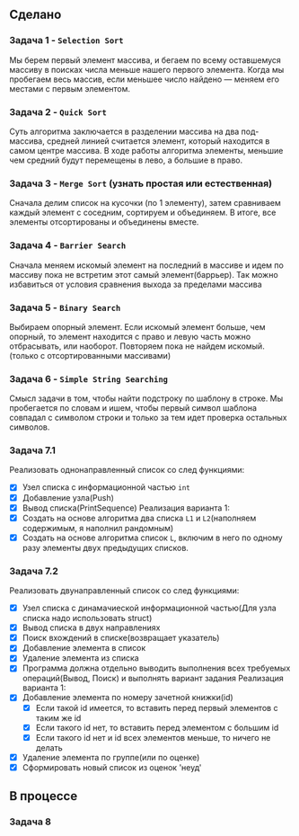 ## Сделано
### Задача 1 - `Selection Sort`
Мы берем первый элемент массива, и бегаем по всему оставшемуся массиву в поисках числа меньше нашего первого элемента. 
Когда мы пробегаем весь массив, если меньшее число найдено — меняем его местами с первым элементом.
### Задача 2 - `Quick Sort`
Cуть алгоритма заключается в разделении массива на два под-массива, средней линией считается элемент, который находится в самом центре массива. 
В ходе работы алгоритма элементы, меньшие чем средний будут перемещены в лево, а большие в право.
### Задача 3 - `Merge Sort` (узнать простая или естественная)
Сначала делим список на кусочки (по 1 элементу), затем сравниваем каждый элемент с соседним, сортируем и объединяем. 
В итоге, все элементы отсортированы и объединены вместе.
### Задача 4 - `Barrier Search`
Сначала меняем искомый элемент на последний в массиве и идем по массиву пока не встретим этот самый элемент(баррьер).
Так можно избавиться от условия сравнения выхода за пределами массива
### Задача 5 - `Binary Search`
Выбираем опорный элемент. Если искомый элемент больше, чем опорный, то элемент находится с право и левую часть можно отбрасывать, или наоборот.
Повторяем пока не найдем искомый. (только с отсортированными массивами)
### Задача 6 - `Simple String Searching`
Смысл задачи в том, чтобы найти подстроку по шаблону в строке. Мы пробегается по словам и ишем, чтобы первый символ шаблона совпадал с символом строки и только за тем идет проверка остальных символов.
### Задача 7.1
Реализовать однонаправленный список со след функциями:
- [X] Узел списка с информационной частью `int`
- [X] Добавление узла(Push)
- [X] Вывод списка(PrintSequence)
Реализация варианта 1:
- [X] Создать на основе алгоритма два списка `L1` и `L2`(наполняем содержимым, я наполнил рандомным)
- [X] Создать на основе алгоритма список `L`, включим в него по одному разу элементы двух предыдущих списков.
### Задача 7.2
Реализовать двунаправленный список со след функциями:
- [X] Узел списка с динамачиеской информационной частью(Для узла списка надо использовать struct)
- [X] Вывод списка в двух направлениях
- [X] Поиск вхождений в списке(возвращает указатель)
- [X] Добавление элемента в список
- [X] Удаление элемента из списка
- [X] Программа должна отдельно выводить выполнения всех требуемых операций(Вывод, Поиск) и выполнять вариант задания
Реализация варианта 1:
- [X] Добавление элемента по номеру зачетной книжки(id)
	- [X] Если такой id имеется, то вставить перед первый элементов с таким же id
	- [X] Если такого id нет, то вставить перед элементом с большим id
	- [X] Если такого id нет и id всех элементов меньше, то ничего не делать 
- [X] Удаление элемента по группе(или по оценке)
- [X] Сформировать новый список из оценок 'неуд' 
## В процессе
### Задача 8